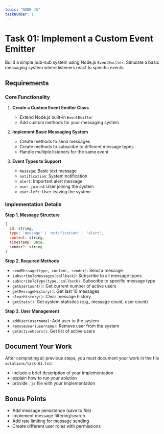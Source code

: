 ```yaml
---
topic: "NODE JS"
taskNumber: 1
---
```


# Task 01: Implement a Custom Event Emitter

Build a simple pub-sub system using Node.js `EventEmitter`. Simulate a basic messaging system where listeners react to specific events.

## Requirements

### Core Functionality

1. **Create a Custom Event Emitter Class**

   - Extend Node.js built-in `EventEmitter`
   - Add custom methods for your messaging system

2. **Implement Basic Messaging System**

   - Create methods to send messages
   - Create methods to subscribe to different message types
   - Handle multiple listeners for the same event

3. **Event Types to Support**
   - `message`: Basic text message
   - `notification`: System notification
   - `alert`: Important alert message
   - `user-joined`: User joining the system
   - `user-left`: User leaving the system

### Implementation Details

**Step 1. Message Structure**

```javascript
{
  id: string,
  type: 'message' | 'notification' | 'alert',
  content: string,
  timestamp: Date,
  sender?: string
}
```

**Step 2. Required Methods**

- `sendMessage(type, content, sender)`: Send a message
- `subscribeToMessages(callback)`: Subscribe to all message types
- `subscribeToType(type, callback)`: Subscribe to specific message type
- `getUserCount()`: Get current number of active users
- `getMessageHistory()`: Get last 10 messages
- `clearHistory()`: Clear message history
- `getStats()`: Get system statistics (e.g., message count, user count)

**Step 3. User Management**

- `addUser(username)`: Add user to the system
- `removeUser(username)`: Remove user from the system
- `getActiveUsers()`: Get list of active users

## Document Your Work

After completing all previous steps, you must document your work in the file `solutions/task-01.txt`:

- include a brief description of your implementation
- explain how to run your solution
- provide `.js` file with your implementation

## Bonus Points

- Add message persistence (save to file)
- Implement message filtering/search
- Add rate limiting for message sending
- Create different user roles with permissions
